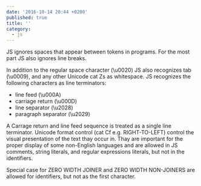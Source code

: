 ```yaml
---
date: '2016-10-14 20:44 +0200'
published: true
title: ''
category:
  - js
---
```

JS ignores spaces that appear between tokens in programs. For the most part JS also ignores line breaks.

In addition to the regular space character (\u0020) JS also recognizes tab (\u0009), and any other Unicode cat Zs as whitespace. JS recognizes the following characters as line terminators:

* line feed (\u000A)
* carriage return (\u000D)
* line separator (\u2028)
* paragraph separator (\u2029)

A Carrage return and line feed sequence is treated as a single line terminator. Unicode format control (cat Cf e.g. RIGHT-TO-LEFT) control the visual presentation of the text thay occur in.
Thay are important for the proper display of some non-English languages and are allowed in JS comments, string literals, and regular expressions literals, but not in the identifiers. 

Special case for ZERO WIDTH JOINER and ZERO WIDTH NON-JOINERS are allowed for identifiers, but not as the first character.

